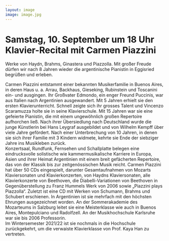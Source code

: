```yaml
---
layout: image
image: image.jpg
---
```


#  Samstag, 10. September um 18 Uhr Klavier-Recital mit Carmen Piazzini
Werke von Haydn, Brahms, Ginastera und Piazzolla.
Mit großer Freude dürfen wir nach 8 Jahren wieder die argentinische Pianistin in Eggisried begrüßen und erleben. 

Carmen Piazzini entstammt einer bekannten Musikerfamilie in Buenos Aires, in deren Haus u. a. Arrau, Backhaus, Gieseking, Rubinstein und Toscanini ein- und ausgingen. Ihr Großvater Edmondo, ein enger Freund Puccinis, war aus Italien nach Argentinien ausgewandert. Mit 5 Jahren erhielt sie den ersten Klavierunterricht. Schnell zeigte sich ihr grosses Talent und Vincenzo Scaramuzza holte sie in seine Klavierschule. Mit 15 Jahren war sie eine gefeierte Pianistin, die mit einem ungewöhnlich großen Repertoire aufhorchen ließ. Nach ihrer Übersiedlung nach Deutschland wurde die junge Künstlerin bei Hans Leygraf ausgebildet und von Wilhelm Kempff über viele Jahre gefördert. Nach einer Unterbrechung von 10 Jahren, in denen sie sich ihrer Familie mit 3 Kindern widmete, kehrte sie Ende der siebziger Jahre ins Musikleben zurück.   
Konzertsaal, Rundfunk, Fernsehen und Schallplatte belegen eine eindrucksvolle solistische wie kammermusikalische Karriere in Europa, Asien und ihrer Heimat Argentinien mit einem breit gefächerten Repertoire, das von der Klassik bis zur zeitgenössischen Musik reicht. Carmen Piazzini hat über 50 CDs eingespielt, darunter Gesamtaufnahmen von Mozarts Klaviersonaten und Klavierkonzerten, von Haydns Klaviersonaten, alle Klavierkonzerte von Beethoven, die Diabelli-Variationen von Beethoven in Gegenüberstellung zu Franz Hummels Werk von 2006 sowie „Piazzini plays Piazzolla“. Zuletzt ist eine CD mit Werken von Schumann, Brahms und Schubert erschienen.
In Argentinien ist sie mehrfach mit den höchsten Ehrungen ausgezeichnet worden. An der Sommerakademie des Mozarteums in Salzburg leitet sie eine Meisterklasse wie auch in Buenos Aires, Montepulciano und Radolfzell. An der Musikhochschule Karlsruhe war sie bis 2006 Professorin.   
Im Wintersemester 2021/22 ist sie nochmals in die Hochschule zurückgekehrt, um die verwaiste Klavierklasse von Prof. Kaya Han zu vertreten.

